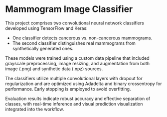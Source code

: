 # Mammogram Image Classifier
This project comprises two convolutional neural network classifiers developed using TensorFlow and Keras:

- One classifier detects cancerous vs. non-cancerous mammograms.
- The second classifier distinguishes real mammograms from synthetically generated ones.

These models were trained using a custom data pipeline that included grayscale preprocessing, image resizing, and augmentation from both image (.png) and synthetic data (.npz) sources.

The classifiers utilize multiple convolutional layers with dropout for regularization and are optimized using Adadelta and binary crossentropy for performance. Early stopping is employed to avoid overfitting.

Evaluation results indicate robust accuracy and effective separation of classes, with real-time inference and visual prediction visualization integrated into the workflow.
